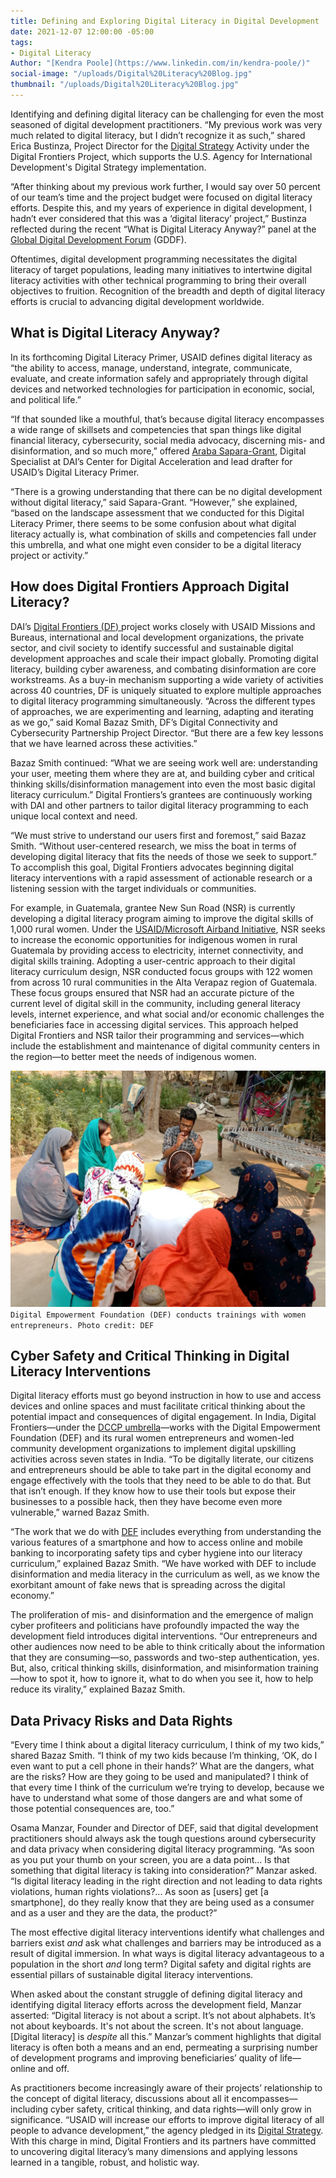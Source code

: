 ```yaml
---
title: Defining and Exploring Digital Literacy in Digital Development
date: 2021-12-07 12:00:00 -05:00
tags:
- Digital Literacy
Author: "[Kendra Poole](https://www.linkedin.com/in/kendra-poole/)"
social-image: "/uploads/Digital%20Literacy%20Blog.jpg"
thumbnail: "/uploads/Digital%20Literacy%20Blog.jpg"
---
```


Identifying and defining digital literacy can be challenging for even the most seasoned of digital development practitioners. “My previous work was very much related to digital literacy, but I didn’t recognize it as such,” shared Erica Bustinza, Project Director for the [Digital Strategy](https://www.usaid.gov/usaid-digital-strategy) Activity under the Digital Frontiers Project, which supports the U.S. Agency for International Development's Digital Strategy implementation. 

“After thinking about my previous work further, I would say over 50 percent of our team’s time and the project budget were focused on digital literacy efforts. Despite this, and my years of experience in digital development, I hadn’t ever considered that this was a ‘digital literacy’ project,” Bustinza reflected during the recent “What is Digital Literacy Anyway?” panel at the [Global Digital Development Forum](https://digitaldevforum.com/agenda/) (GDDF).

Oftentimes, digital development programming necessitates the digital literacy of target populations, leading many initiatives to intertwine digital literacy activities with other technical programming to bring their overall objectives to fruition. Recognition of the breadth and depth of digital literacy efforts is crucial to advancing digital development worldwide.

<!--more-->

## What is Digital Literacy Anyway?

In its forthcoming Digital Literacy Primer, USAID defines digital literacy as “the ability to access, manage, understand, integrate, communicate, evaluate, and create information safely and appropriately through digital devices and networked technologies for participation in economic, social, and political life.”

“If that sounded like a mouthful, that’s because digital literacy encompasses a wide range of skillsets and competencies that span things like digital financial literacy, cybersecurity, social media advocacy, discerning mis- and disinformation, and so much more,” offered [Araba Sapara-Grant](https://www.dai.com/who-we-are/our-team/araba-sapara-grant), Digital Specialist at DAI’s Center for Digital Acceleration and lead drafter for USAID’s Digital Literacy Primer.

“There is a growing understanding that there can be no digital development without digital literacy,” said Sapara-Grant. “However,” she explained, “based on the landscape assessment that we conducted for this Digital Literacy Primer, there seems to be some confusion about what digital literacy actually is, what combination of skills and competencies fall under this umbrella, and what one might even consider to be a digital literacy project or activity.”

## How does Digital Frontiers Approach Digital Literacy?

DAI’s [Digital Frontiers (DF) ](https://www.dai.com/our-work/projects/worldwide-digital-frontiers-df) project works closely with USAID Missions and Bureaus, international and local development organizations, the private sector, and civil society to identify successful and sustainable digital development approaches and scale their impact globally. Promoting digital literacy, building cyber awareness, and combating disinformation are core workstreams. As a buy-in mechanism supporting a wide variety of activities across 40 countries, DF is uniquely situated to explore multiple approaches to digital literacy programming simultaneously. “Across the different types of approaches, we are experimenting and learning, adapting and iterating as we go,” said Komal Bazaz Smith, DF’s Digital Connectivity and Cybersecurity Partnership Project Director. “But there are a few key lessons that we have learned across these activities.”

Bazaz Smith continued: “What we are seeing work well are: understanding your user, meeting them where they are at, and building cyber and critical thinking skills/disinformation management into even the most basic digital literacy curriculum.” Digital Frontiers’s grantees are continuously working with DAI and other partners to tailor digital literacy programming to each unique local context and need.

“We must strive to understand our users first and foremost,” said Bazaz Smith. “Without user-centered research, we miss the boat in terms of developing digital literacy that fits the needs of those we seek to support.” To accomplish this goal, Digital Frontiers advocates beginning digital literacy interventions with a rapid assessment of actionable research or a listening session with the target individuals or communities.

For example, in Guatemala, grantee New Sun Road (NSR) is currently developing a digital literacy program aiming to improve the digital skills of 1,000 rural women. Under the [USAID/Microsoft Airband Initiative](https://www.usaid.gov/digital-development/usaid-microsoft-airband-initiative#:\~:text=Launched%20in%20August%202020%2C%20the%20USAID%2FMicrosoft%20Airband%20Initiative,and%20the%20U.S.%20Agency%20for%20International%20Development%20%28USAID%29.), NSR seeks to increase the economic opportunities for indigenous women in rural Guatemala by providing access to electricity, internet connectivity, and digital skills training. Adopting a user-centric approach to their digital literacy curriculum design, NSR conducted focus groups with 122 women from across 10 rural communities in the Alta Verapaz region of Guatemala. These focus groups ensured that NSR had an accurate picture of the current level of digital skill in the community, including general literacy levels, internet experience, and what social and/or economic challenges the beneficiaries face in accessing digital services. This approach helped Digital Frontiers and NSR tailor their programming and services—which include the establishment and maintenance of digital community centers in the region—to better meet the needs of indigenous women.

![Digital Literacy Blog.jpg](/uploads/Digital%20Literacy%20Blog.jpg)`Digital Empowerment Foundation (DEF) conducts trainings with women entrepreneurs. Photo credit: DEF`

## Cyber Safety and Critical Thinking in Digital Literacy Interventions

Digital literacy efforts must go beyond instruction in how to use and access devices and online spaces and must facilitate critical thinking about the potential impact and consequences of digital engagement. In India, Digital Frontiers—under the [DCCP umbrella](https://www.usaid.gov/digital-development/digital-connectivity-cybersecurity-partnership)—works with the Digital Empowerment Foundation (DEF) and its rural women entrepreneurs and women-led community development organizations to implement digital upskilling activities across seven states in India. “To be digitally literate, our citizens and entrepreneurs should be able to take part in the digital economy and engage effectively with the tools that they need to be able to do that. But that isn’t enough. If they know how to use their tools but expose their businesses to a possible hack, then they have become even more vulnerable,” warned Bazaz Smith.

“The work that we do with [DEF](https://defindia.org/) includes everything from understanding the various features of a smartphone and how to access online and mobile banking to incorporating safety tips and cyber hygiene into our literacy curriculum,” explained Bazaz Smith. “We have worked with DEF to include disinformation and media literacy in the curriculum as well, as we know the exorbitant amount of fake news that is spreading across the digital economy.”

The proliferation of mis- and disinformation and the emergence of malign cyber profiteers and politicians have profoundly impacted the way the development field introduces digital interventions. “Our entrepreneurs and other audiences now need to be able to think critically about the information that they are consuming—so, passwords and two-step authentication, yes. But, also, critical thinking skills, disinformation, and misinformation training—how to spot it, how to ignore it, what to do when you see it, how to help reduce its virality,” explained Bazaz Smith.

## Data Privacy Risks and Data Rights

“Every time I think about a digital literacy curriculum, I think of my two kids,” shared Bazaz Smith. “I think of my two kids because I’m thinking, ‘OK, do I even want to put a cell phone in their hands?’ What are the dangers, what are the risks? How are they going to be used and manipulated? I think of that every time I think of the curriculum we’re trying to develop, because we have to understand what some of those dangers are and what some of those potential consequences are, too.”

Osama Manzar, Founder and Director of DEF, said that digital development practitioners should always ask the tough questions around cybersecurity and data privacy when considering digital literacy programming. “As soon as you put your thumb on your screen, you are a data point… Is that something that digital literacy is taking into consideration?” Manzar asked. “Is digital literacy leading in the right direction and not leading to data rights violations, human rights violations?... As soon as \[users\] get \[a smartphone\], do they really know that they are being used as a consumer and as a user and they are the data, the product?”

The most effective digital literacy interventions identify what challenges and barriers exist *and* ask what challenges and barriers may be introduced as a result of digital immersion. In what ways is digital literacy advantageous to a population in the short *and* long term? Digital safety and digital rights are essential pillars of sustainable digital literacy interventions.

When asked about the constant struggle of defining digital literacy and identifying digital literacy efforts across the development field, Manzar asserted: “Digital literacy is not about a script. It’s not about alphabets. It’s not about keyboards. It's not about the screen. It's not about language. \[Digital literacy\] is *despite* all this.” Manzar’s comment highlights that digital literacy is often both a means and an end, permeating a surprising number of development programs and improving beneficiaries’ quality of life—online and off.

As practitioners become increasingly aware of their projects’ relationship to the concept of digital literacy, discussions about all it encompasses—including cyber safety, critical thinking, and data rights—will only grow in significance. “USAID will increase our efforts to improve digital literacy of all people to advance development,” the agency pledged in its [Digital Strategy](https://www.usaid.gov/usaid-digital-strategy/01-executive-summary). With this charge in mind, Digital Frontiers and its partners have committed to uncovering digital literacy’s many dimensions and applying lessons learned in a tangible, robust, and holistic way.